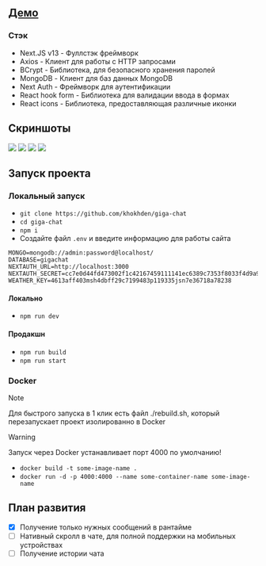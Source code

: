 ## [Демо](http://ylous.keenetic.link:4000)
### Стэк
+ Next.JS v13 - Фуллстэк фреймворк
+ Axios - Клиент для работы с HTTP запросами
+ BCrypt - Библиотека, для безопасного хранения паролей
+ MongoDB - Клиент для баз данных MongoDB
+ Next Auth - Фреймворк для аутентификации
+ React hook form - Библиотека для валидации ввода в формах
+ React icons - Библиотека, предоставляющая различные иконки

## Скриншоты
![](https://cdn.discordapp.com/attachments/1097213225482866710/1166055240638926901/image.png)
![](https://cdn.discordapp.com/attachments/1097213225482866710/1166055456872083506/image.png)
![](https://cdn.discordapp.com/attachments/1097213225482866710/1166055507098882139/image.png)
![](https://cdn.discordapp.com/attachments/1097213225482866710/1166055952215191692/image.png)

## Запуск проекта
### Локальный запуск
+ `git clone https://github.com/khokhden/giga-chat`
+ `cd giga-chat`
+ `npm i`
+ Создайте файл `.env` и введите информацию для работы сайта
```
MONGO=mongodb://admin:password@localhost/
DATABASE=gigachat
NEXTAUTH_URL=http://localhost:3000
NEXTAUTH_SECRET=cc7e0d44fd473002f1c42167459111141ec6389c7353f8033f4d9a95f2f596f2
WEATHER_KEY=4613aff403msh4dbff29c7199483p119335jsn7e36718a78238
```
#### Локально
+ `npm run dev`
#### Продакшн
+ `npm run build`
+ `npm run start`
### Docker
> [!NOTE]
> Для быстрого запуска в 1 клик есть файл ./rebuild.sh, который перезапускает проект изолированно в Docker

> [!WARNING]
> Запуск через Docker устанавливает порт 4000 по умолчанию!
> 
+ `docker build -t some-image-name .`
+ `docker run -d -p 4000:4000 --name some-container-name some-image-name`

## План развития
- [x] Получение только нужных сообщений в рантайме
- [ ] Нативный скролл в чате, для полной поддержки на мобильных устройствах
- [ ] Получение истории чата